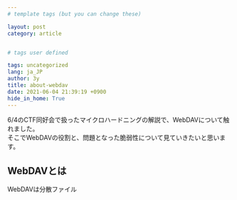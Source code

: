 ```yaml
---
# template tags (but you can change these)

layout: post
category: article


# tags user defined

tags: uncategorized
lang: ja_JP
author: 3y
title: about-webdav
date: 2021-06-04 21:39:19 +0900
hide_in_home: True
---
```


6/4のCTF同好会で扱ったマイクロハードニングの解説で、WebDAVについて触れました。<br>
そこでWebDAVの役割と、問題となった脆弱性について見ていきたいと思います。

## WebDAVとは
WebDAVは分散ファイル
